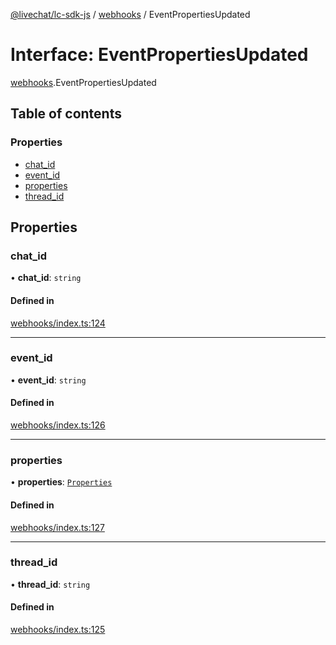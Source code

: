 [@livechat/lc-sdk-js](../README.md) / [webhooks](../modules/webhooks.md) / EventPropertiesUpdated

# Interface: EventPropertiesUpdated

[webhooks](../modules/webhooks.md).EventPropertiesUpdated

## Table of contents

### Properties

- [chat\_id](webhooks.EventPropertiesUpdated.md#chat_id)
- [event\_id](webhooks.EventPropertiesUpdated.md#event_id)
- [properties](webhooks.EventPropertiesUpdated.md#properties)
- [thread\_id](webhooks.EventPropertiesUpdated.md#thread_id)

## Properties

### chat\_id

• **chat\_id**: `string`

#### Defined in

[webhooks/index.ts:124](https://github.com/livechat/lc-sdk-js/blob/c7b3817/src/webhooks/index.ts#L124)

___

### event\_id

• **event\_id**: `string`

#### Defined in

[webhooks/index.ts:126](https://github.com/livechat/lc-sdk-js/blob/c7b3817/src/webhooks/index.ts#L126)

___

### properties

• **properties**: [`Properties`](webhooks_structures_structures.Properties.md)

#### Defined in

[webhooks/index.ts:127](https://github.com/livechat/lc-sdk-js/blob/c7b3817/src/webhooks/index.ts#L127)

___

### thread\_id

• **thread\_id**: `string`

#### Defined in

[webhooks/index.ts:125](https://github.com/livechat/lc-sdk-js/blob/c7b3817/src/webhooks/index.ts#L125)
